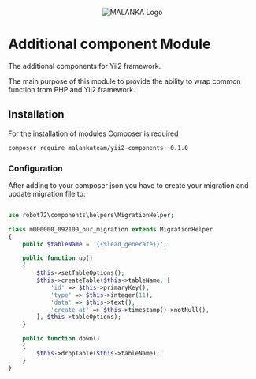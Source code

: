<p align="center">
  <img src="http://malanka.pro/assets/img/logo.png" alt="MALANKA Logo"/>
</p>

# Additional component Module
The additional components for Yii2 framework.

The main purpose of this module to provide the ability to wrap common function from PHP and Yii2 framework. 

## Installation

For the installation of modules Composer is required

```sh
composer require malankateam/yii2-components:~0.1.0
```

### Configuration
After adding to your composer json you have to create your migration and update migration file to:

```php

use robot72\components\helpers\MigrationHelper;

class m000000_092100_our_migration extends MigrationHelper
{
    public $tableName = '{{%lead_generate}}';

    public function up()
    {
        $this->setTableOptions();
        $this->createTable($this->tableName, [
            'id' => $this->primaryKey(),
            'type' => $this->integer(11),
            'data' => $this->text(),
            'create_at' => $this->timestamp()->notNull(),
        ], $this->tableOptions);
    }

    public function down()
    {
        $this->dropTable($this->tableName);
    }
}

